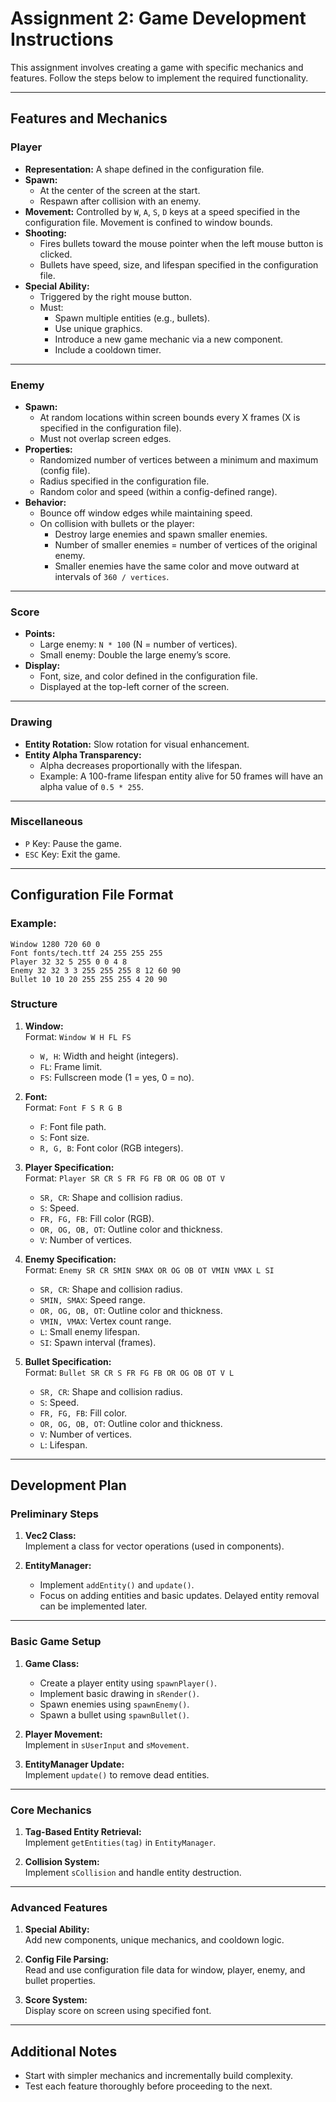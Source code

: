 # Assignment 2: Game Development Instructions

This assignment involves creating a game with specific mechanics and features. Follow the steps below to implement the required functionality.

---

## Features and Mechanics

### **Player**
- **Representation:** A shape defined in the configuration file.
- **Spawn:** 
  - At the center of the screen at the start.
  - Respawn after collision with an enemy.
- **Movement:** Controlled by `W`, `A`, `S`, `D` keys at a speed specified in the configuration file. Movement is confined to window bounds.
- **Shooting:** 
  - Fires bullets toward the mouse pointer when the left mouse button is clicked.
  - Bullets have speed, size, and lifespan specified in the configuration file.
- **Special Ability:** 
  - Triggered by the right mouse button.
  - Must:
    - Spawn multiple entities (e.g., bullets).
    - Use unique graphics.
    - Introduce a new game mechanic via a new component.
    - Include a cooldown timer.

---

### **Enemy**
- **Spawn:** 
  - At random locations within screen bounds every X frames (X is specified in the configuration file).
  - Must not overlap screen edges.
- **Properties:**
  - Randomized number of vertices between a minimum and maximum (config file).
  - Radius specified in the configuration file.
  - Random color and speed (within a config-defined range).
- **Behavior:**
  - Bounce off window edges while maintaining speed.
  - On collision with bullets or the player:
    - Destroy large enemies and spawn smaller enemies.
    - Number of smaller enemies = number of vertices of the original enemy.
    - Smaller enemies have the same color and move outward at intervals of `360 / vertices`.

---

### **Score**
- **Points:**
  - Large enemy: `N * 100` (N = number of vertices).
  - Small enemy: Double the large enemy’s score.
- **Display:** 
  - Font, size, and color defined in the configuration file.
  - Displayed at the top-left corner of the screen.

---

### **Drawing**
- **Entity Rotation:** Slow rotation for visual enhancement.
- **Entity Alpha Transparency:**
  - Alpha decreases proportionally with the lifespan.
  - Example: A 100-frame lifespan entity alive for 50 frames will have an alpha value of `0.5 * 255`.

---

### **Miscellaneous**
- `P` Key: Pause the game.
- `ESC` Key: Exit the game.

---

## Configuration File Format

### Example:
```plaintext
Window 1280 720 60 0
Font fonts/tech.ttf 24 255 255 255
Player 32 32 5 255 0 0 4 8
Enemy 32 32 3 3 255 255 255 8 12 60 90
Bullet 10 10 20 255 255 255 4 20 90
```

### **Structure**
1. **Window:**  
   Format: `Window W H FL FS`  
   - `W, H`: Width and height (integers).  
   - `FL`: Frame limit.  
   - `FS`: Fullscreen mode (1 = yes, 0 = no).

2. **Font:**  
   Format: `Font F S R G B`  
   - `F`: Font file path.  
   - `S`: Font size.  
   - `R, G, B`: Font color (RGB integers).

3. **Player Specification:**  
   Format: `Player SR CR S FR FG FB OR OG OB OT V`  
   - `SR, CR`: Shape and collision radius.  
   - `S`: Speed.  
   - `FR, FG, FB`: Fill color (RGB).  
   - `OR, OG, OB, OT`: Outline color and thickness.  
   - `V`: Number of vertices.

4. **Enemy Specification:**  
   Format: `Enemy SR CR SMIN SMAX OR OG OB OT VMIN VMAX L SI`  
   - `SR, CR`: Shape and collision radius.  
   - `SMIN, SMAX`: Speed range.  
   - `OR, OG, OB, OT`: Outline color and thickness.  
   - `VMIN, VMAX`: Vertex count range.  
   - `L`: Small enemy lifespan.  
   - `SI`: Spawn interval (frames).

5. **Bullet Specification:**  
   Format: `Bullet SR CR S FR FG FB OR OG OB OT V L`  
   - `SR, CR`: Shape and collision radius.  
   - `S`: Speed.  
   - `FR, FG, FB`: Fill color.  
   - `OR, OG, OB, OT`: Outline color and thickness.  
   - `V`: Number of vertices.  
   - `L`: Lifespan.

---

## Development Plan

### **Preliminary Steps**
1. **Vec2 Class:**  
   Implement a class for vector operations (used in components).

2. **EntityManager:**  
   - Implement `addEntity()` and `update()`.  
   - Focus on adding entities and basic updates. Delayed entity removal can be implemented later.

---

### **Basic Game Setup**
1. **Game Class:**
   - Create a player entity using `spawnPlayer()`.
   - Implement basic drawing in `sRender()`.
   - Spawn enemies using `spawnEnemy()`.
   - Spawn a bullet using `spawnBullet()`.

2. **Player Movement:**  
   Implement in `sUserInput` and `sMovement`.

3. **EntityManager Update:**  
   Implement `update()` to remove dead entities.

---

### **Core Mechanics**
1. **Tag-Based Entity Retrieval:**  
   Implement `getEntities(tag)` in `EntityManager`.

2. **Collision System:**  
   Implement `sCollision` and handle entity destruction.

---

### **Advanced Features**
1. **Special Ability:**  
   Add new components, unique mechanics, and cooldown logic.

2. **Config File Parsing:**  
   Read and use configuration file data for window, player, enemy, and bullet properties.

3. **Score System:**  
   Display score on screen using specified font.

---

## Additional Notes
- Start with simpler mechanics and incrementally build complexity.
- Test each feature thoroughly before proceeding to the next.  
